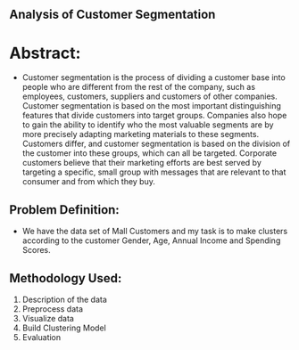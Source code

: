 ## Analysis of Customer Segmentation 


# Abstract: 
- Customer segmentation is the process of dividing a customer base into people who are different from the rest of the company, such as employees, customers, suppliers and customers of other companies. Customer segmentation is based on the most important distinguishing features that divide customers into target groups. Companies also hope to gain the ability to identify who the most valuable segments are by more precisely adapting marketing materials to these segments. Customers differ, and customer segmentation is based on the division of the customer into these groups, which can all be targeted. Corporate customers believe that their marketing efforts are best served by targeting a specific, small group with messages that are relevant to that consumer and from which they buy.


## Problem Definition:
- We have the data set of Mall Customers and my task is to make clusters according to the customer Gender, Age, Annual Income and Spending Scores.

## Methodology Used:

1. Description of the data
2. Preprocess data
3. Visualize data
4. Build Clustering Model
5. Evaluation
